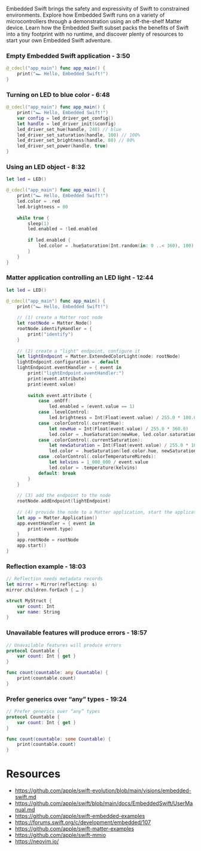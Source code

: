 Embedded Swift brings the safety and expressivity of Swift to constrained environments. Explore how Embedded Swift runs on a variety of microcontrollers through a demonstration using an off-the-shelf Matter device. Learn how the Embedded Swift subset packs the benefits of Swift into a tiny footprint with no runtime, and discover plenty of resources to start your own Embedded Swift adventure.

### Empty Embedded Swift application - 3:50
```swift
@_cdecl("app_main") func app_main() { 
    print("🏎️ Hello, Embedded Swift!") 
}
```

### Turning on LED to blue color - 6:48
```swift
@_cdecl("app_main") func app_main() { 
    print("🏎️ Hello, Embedded Swift!") 
    var config = led_driver_get_config() 
    let handle = led_driver_init(&config) 
    led_driver_set_hue(handle, 240) // blue 
    led_driver_set_saturation(handle, 100) // 100% 
    led_driver_set_brightness(handle, 80) // 80% 
    led_driver_set_power(handle, true) 
}
```

### Using an LED object - 8:32
```swift
let led = LED() 

@_cdecl("app_main") func app_main() { 
    print("🏎️ Hello, Embedded Swift!") 
    led.color = .red 
    led.brightness = 80 
    
    while true { 
        sleep(1) 
        led.enabled = !led.enabled 
        
        if led.enabled { 
            led.color = .hueSaturation(Int.random(in: 0 ..< 360), 100) 
        } 
    } 
}
```

### Matter application controlling an LED light - 12:44
```swift
let led = LED() 

@_cdecl("app_main") func app_main() { 
    print("🏎️ Hello, Embedded Swift!") 
    
    // (1) create a Matter root node 
    let rootNode = Matter.Node() 
    rootNode.identifyHandler = { 
        print("identify") 
    } 
    
    // (2) create a "light" endpoint, configure it 
    let lightEndpoint = Matter.ExtendedColorLight(node: rootNode) 
    lightEndpoint.configuration = .default 
    lightEndpoint.eventHandler = { event in 
        print("lightEndpoint.eventHandler:") 
        print(event.attribute) 
        print(event.value) 
        
        switch event.attribute { 
            case .onOff: 
                led.enabled = (event.value == 1) 
            case .levelControl: 
                led.brightness = Int(Float(event.value) / 255.0 * 100.0) 
            case .colorControl(.currentHue): 
                let newHue = Int(Float(event.value) / 255.0 * 360.0) 
                led.color = .hueSaturation(newHue, led.color.saturation) 
            case .colorControl(.currentSaturation): 
                let newSaturation = Int(Float(event.value) / 255.0 * 100.0) 
                led.color = .hueSaturation(led.color.hue, newSaturation) 
            case .colorControl(.colorTemperatureMireds): 
                let kelvins = 1_000_000 / event.value 
                led.color = .temperature(kelvins) 
            default: break 
        } 
    } 
    
    // (3) add the endpoint to the node 
    rootNode.addEndpoint(lightEndpoint) 
    
    // (4) provide the node to a Matter application, start the application 
    let app = Matter.Application() 
    app.eventHandler = { event in 
        print(event.type) 
    } 
    app.rootNode = rootNode 
    app.start() 
}
```

### Reflection example - 18:03
```swift
// Reflection needs metadata records 
let mirror = Mirror(reflecting: s) 
mirror.children.forEach { … } 

struct MyStruct { 
    var count: Int 
    var name: String 
}
```

### Unavailable features will produce errors - 18:57
```swift
// Unavailable features will produce errors 
protocol Countable { 
    var count: Int { get } 
} 

func count(countable: any Countable) { 
    print(countable.count) 
}
```

### Prefer generics over “any” types - 19:24
```swift
// Prefer generics over “any” types 
protocol Countable { 
    var count: Int { get } 
} 

func count(countable: some Countable) { 
    print(countable.count) 
}
```
# Resources
* https://github.com/apple/swift-evolution/blob/main/visions/embedded-swift.md
* https://github.com/apple/swift/blob/main/docs/EmbeddedSwift/UserManual.md
* https://github.com/apple/swift-embedded-examples
* https://forums.swift.org/c/development/embedded/107
* https://github.com/apple/swift-matter-examples
* https://github.com/apple/swift-mmio
* https://neovim.io/
